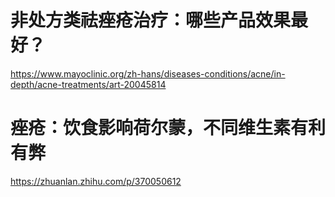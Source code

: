 
# 非处方类祛痤疮治疗：哪些产品效果最好？
https://www.mayoclinic.org/zh-hans/diseases-conditions/acne/in-depth/acne-treatments/art-20045814

# 痤疮：饮食影响荷尔蒙，不同维生素有利有弊
https://zhuanlan.zhihu.com/p/370050612